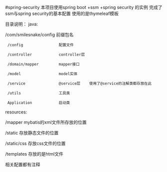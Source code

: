 #spring-security
本项目使用spring boot +ssm +spring security 的实例
完成了ssm与spring security的基本配置
使用的是thymeleaf模板

目录说明：
java:
  
  /com/smilesnake/config    前缀包名
     
     /config                配置文件
      
     /controller            controller层
     
     /domain/mapper         mapper接口
     
     /model                 model实体
     
     /service               @service层    使用了@service的注解类都存放在此
     
     /utils                 工具类
     
     Application            启动类
     
resources:

  /mapper      mybatis的xml文件所存放的位置
  
  /static      存放静态文件的位置
  
  /static/css       存放css文件的位置
    
  /templates  存放的是html文件
  
  相关配置都有注释
